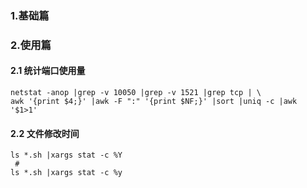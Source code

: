 ### 1.基础篇



### 2.使用篇
#### 2.1 统计端口使用量
```
netstat -anop |grep -v 10050 |grep -v 1521 |grep tcp | \
awk '{print $4;}' |awk -F ":" '{print $NF;}' |sort |uniq -c |awk '$1>1'
```

#### 2.2 文件修改时间
```
ls *.sh |xargs stat -c %Y
 #
ls *.sh |xargs stat -c %y
```

